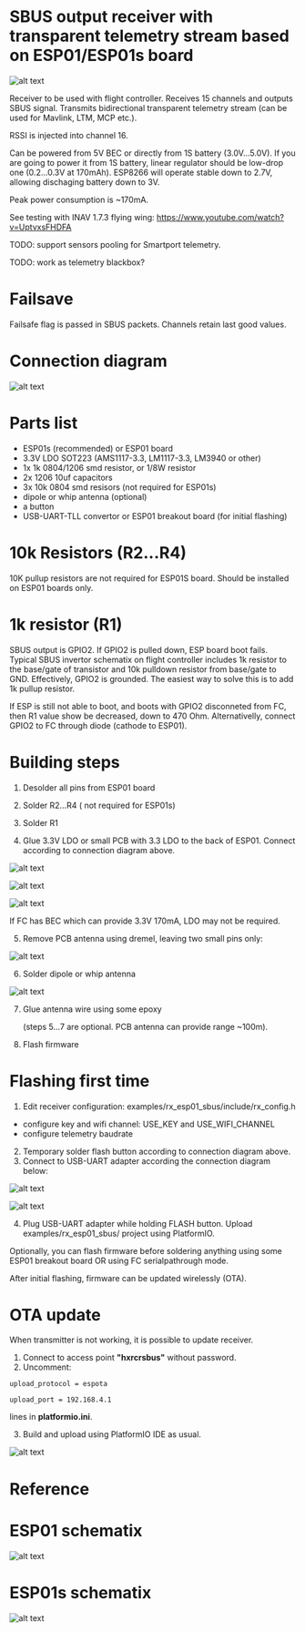 # SBUS output receiver with transparent telemetry stream based on ESP01/ESP01s board

![alt text](https://raw.githubusercontent.com/RomanLut/hx_espnow_rc/main/doc/esp01_sbus2.jpg "ESP01 sbus2")

Receiver to be used with flight controller. Receives 15 channels and outputs SBUS signal.
Transmits bidirectional transparent telemetry stream (can be used for Mavlink, LTM, MCP etc.). 

RSSI is injected into channel 16.

Can be powered from 5V BEC or directly from 1S battery (3.0V...5.0V).
If you are going to power it from 1S battery, linear regulator should be low-drop one (0.2...0.3V at 170mAh). ESP8266 will operate stable down to 2.7V, allowing dischaging battery down to 3V.

Peak power consumption is ~170mA.

See testing with INAV 1.7.3 flying wing: https://www.youtube.com/watch?v=UptvxsFHDFA

TODO: support sensors pooling for Smartport telemetry.

TODO: work as telemetry blackbox?

# Failsave

Failsafe flag is passed in SBUS packets. Channels retain last good values.

# Connection diagram

![alt text](https://raw.githubusercontent.com/RomanLut/hx_espnow_rc/main/doc/esp01_sbus_connections.jpg "ESP01 sbus connections")

# Parts list

- ESP01s (recommended) or ESP01 board
- 3.3V LDO SOT223 (AMS1117-3.3, LM1117-3.3, LM3940 or other)
- 1x 1k 0804/1206 smd resistor, or 1/8W resistor 
- 2x 1206 10uf capacitors
- 3x 10k 0804 smd resisors (not required for ESP01s)
- dipole or whip antenna (optional)
- a button
- USB-UART-TLL convertor or ESP01 breakout board (for initial flashing)

# 10k Resistors (R2...R4)

10K pullup resistors are not required for ESP01S board. Should be installed on ESP01 boards only.

# 1k resistor (R1)
                                               
SBUS output is GPIO2. If GPIO2 is pulled down, ESP board boot fails. Typical SBUS invertor schematix on flight controller includes 1k resistor to the base/gate of transistor and 10k pulldown resistor from base/gate to GND. Effectively, GPIO2 is grounded. The easiest way to solve this is to add 1k pullup resistor. 

If ESP is still not able to boot, and boots with GPIO2 disconneted from FC, then R1 value show be decreased, down to 470 Ohm. Alternativelly, connect GPIO2 to FC through diode (cathode to ESP01).

# Building steps

1. Desolder all pins from ESP01 board

2. Solder R2...R4 ( not required for ESP01s)

3. Solder R1

4. Glue 3.3V LDO or small PCB with 3.3 LDO to the back of ESP01. Connect according to connection diagram above.

![alt text](https://raw.githubusercontent.com/RomanLut/hx_espnow_rc/main/doc/esp01_33ldoboard.jpg "ESP01 LDO board")

![alt text](https://raw.githubusercontent.com/RomanLut/hx_espnow_rc/main/doc/esp01_33ldocut.jpg "ESP01 LDO cut")

![alt text](https://raw.githubusercontent.com/RomanLut/hx_espnow_rc/main/doc/esp01_ldo.jpg "ESP01 LDO")


   If FC has BEC which can provide 3.3V 170mA, LDO may not be required.

5. Remove PCB antenna using dremel, leaving two small pins only:

![alt text](https://raw.githubusercontent.com/RomanLut/hx_espnow_rc/main/doc/esp01_dremel.jpg "ESP01 dremel")

6. Solder dipole or whip antenna

![alt text](https://raw.githubusercontent.com/RomanLut/hx_espnow_rc/main/doc/esp01_dipole.jpg "ESP01 dipole")

7) Glue antenna wire using some epoxy 

   (steps 5...7 are optional. PCB antenna can provide range ~100m). 

8) Flash firmware

# Flashing first time

1. Edit receiver configuration: examples/rx_esp01_sbus/include/rx_config.h
 - configure key and wifi channel: USE_KEY and USE_WIFI_CHANNEL
 - configure telemetry baudrate

2. Temporary solder flash button according to connection diagram above.
3. Connect to USB-UART adapter according the connection diagram below:

![alt text](https://raw.githubusercontent.com/RomanLut/hx_espnow_rc/main/doc/esp01_usbuart_connection.jpg "ESP01 usbuart connection")

![alt text](https://raw.githubusercontent.com/RomanLut/hx_espnow_rc/main/doc/esp01_usbuart.jpg "ESP01 usbuart")

4. Plug USB-UART adapter while holding FLASH button. Upload examples/rx_esp01_sbus/ project using PlatformIO.

Optionally, you can flash firmware before soldering anything using some ESP01 breakout board OR using FC serialpathrough mode.

After initial flashing, firmware can be updated wirelessly (OTA).

# OTA update

When transmitter is not working, it is possible to update receiver.

1. Connect to access point **"hxrcrsbus"** without password.
2. Uncomment:
```
upload_protocol = espota

upload_port = 192.168.4.1
```
   lines in **platformio.ini**.

3. Build and upload using PlatformIO IDE as usual.


![alt text](https://raw.githubusercontent.com/RomanLut/hx_espnow_rc/main/doc/esp01_sbus.jpg "ESP01 sbus")

# Reference

# ESP01 schematix

![alt text](https://raw.githubusercontent.com/RomanLut/hx_espnow_rc/main/doc/esp01_schematix.jpg "ESP01 schematix")

# ESP01s schematix

![alt text](https://raw.githubusercontent.com/RomanLut/hx_espnow_rc/main/doc/esp01s_schematix.jpg "ESP01 schematix")


